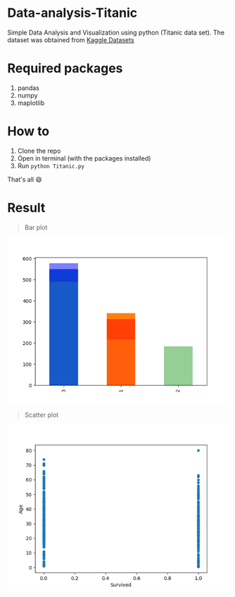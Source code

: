 # Data-analysis-Titanic
Simple Data Analysis and Visualization using python (Titanic data set).
The dataset was obtained from [Kaggle Datasets](https://www.kaggle.com/broaniki/titanic)

# Required packages
1. pandas
2. numpy
3. maplotlib

# How to

1. Clone the repo
2. Open in terminal (with the packages installed)
3. Run `python Titanic.py`

That's all :smile:

# Result
> Bar plot

![Bar plot](bar.png)

> Scatter plot

![Scatter plot](scatter.png)

